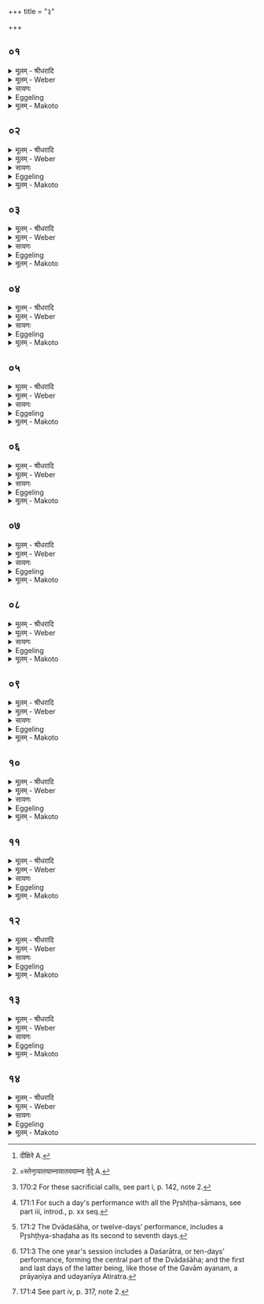+++
title = "३"

+++


##  ०१
<details><summary>मूलम् - श्रीधरादि</summary>

देवा᳘ ह वै᳘ सह᳘स्रसम्वत्सराय दिदीक्षिरे॥  
ते᳘षाम्प᳘ञ्च शता᳘नि सम्वत्सरा᳘णां पर्य्य᳘वेतान्यासुर᳘थेदᳫँ᳭ स᳘र्व्वमेव᳘ शश्राम ये स्तो᳘मा या᳘नि पृष्ठा᳘नि या᳘नि च्छ᳘न्दाᳫँ᳭सि॥
</details>

<details><summary>मूलम् - Weber</summary>

देवा᳘ ह वै᳘ सह᳘स्रसंवत्सराय दिदीक्षिरे [^wbr_1] ॥  
ते᳘षां प᳘ञ्च शता᳘नि संवत्सरा᳘णां पर्य᳘वेतान्यासुर᳘थेदᳫं स᳘र्वमेव᳘ शश्राम ये स्तो᳘मा या᳘नि पृष्ठा᳘नि या᳘नि छ᳘न्दाᳫंसि ॥  

[^wbr_1]: दीक्षिरे A.
</details>

<details><summary>सायणः</summary>

…
</details>

<details><summary>Eggeling</summary>

1. The gods were once performing the initiation ceremony for a (sacrificial session) of a thousand years. When five hundred years had passed with them, everything here was worn out--to wit, Stomas, and Pr̥shṭḥas, and metres (texts).
</details>

<details><summary>मूलम् - Makoto</summary>

देवा꣡ ह वै꣡ सह꣡स्रसंवत्सरा꣡य दिदीक्षेरे ।॥  
ते꣡षां꣡ प꣡ञ्च शता꣡नि संवत्सरा꣡णां꣡ पर्य꣡वेता꣡न्य् आ꣡सुर् अ꣡थेदꣳ꣡ स꣡र्वम् एव꣡ शश्रा꣡म ये꣡ स्तो꣡मा꣡ या꣡नि पृष्ठा꣡नि या꣡नि छ꣡न्दाꣳ꣡सि ॥॥
</details>

##  ०२
<details><summary>मूलम् - श्रीधरादि</summary>

त᳘तो देवाः᳘॥  
(ऽ) एत᳘द्यज्ञस्या᳘यातयामापश्यंस्तेना᳘यातयाम्ना या व्वे᳘दे᳘ व्व्यष्टिरा᳘सीत्तां᳘ व्व्याश्नुवता᳘यातयामा वा᳘ ऽअस्य व्वे᳘दा ऽअ᳘यातयाम्न्या हास्य त्रय्या᳘ व्विद्यया᳘ ऽऽर्त्विज्यं कृतं᳘ भवति य᳘ ऽएव᳘मेतद्वे᳘द॥
</details>

<details><summary>मूलम् - Weber</summary>

त᳘तो देवाः᳘ ॥  
एत᳘द्यज्ञस्या᳘यातयामापश्यंस्तेना᳘यातयाम्ना [^wbr_2] या वे᳘देॗ व्यष्टिरा᳘सीत्तां ॗ
 व्याश्नुवता᳘यातयामा वा᳘ऽअस्य वे᳘दा अ᳘यातयाम्न्या हास्य त्रय्या᳘ विद्यया᳘र्त्विज्यं कृतं᳘ भवति य᳘ एव᳘मेतद्वे᳘द ॥  

 [^wbr_2]: ०स्तेना᳘यातयाम्नायातययाम्ना वे᳘दे᳘ A.
</details>

<details><summary>सायणः</summary>

…
</details>

<details><summary>Eggeling</summary>

2. The gods then perceived that unexhausted element of the sacrifice, and by means of that unexhausted element they obtained what success there was in the Veda; and, verily, for him who thus knows this, the Vedas are unexhausted, and the work of the officiating priests is pet-formed with the unexhausted threefold science.
</details>

<details><summary>मूलम् - Makoto</summary>

त꣡तो देवाः꣡ ।॥  
एत꣡द् यज्ञ꣡स्या꣡या꣡तया꣡मा꣡पश्यंस् ते꣡ना꣡या꣡तया꣡म्ना꣡ या꣡ वे꣡दे व्य᳡ष्टिर् आ꣡सीत् तां꣡ व्या᳡श्नुवता꣡या꣡तया꣡मा꣡ वा꣡ अस्य वे꣡दा꣡ अ꣡या꣡तया꣡म्न्या꣡ हा꣡स्य त्रय्या꣡ विद्य꣡या꣡र्त्विज्यं कृतं꣡ भवति य꣡ एव꣡म् एत꣡द् वे꣡द ॥॥
</details>

##  ०३
<details><summary>मूलम् - श्रीधरादि</summary>

त᳘देत᳘द्यज्ञस्या᳘यातया᳘म[[!!]]॥  
(मौ) ओश्रावया᳘स्तु श्रौ᳘षड्य᳘ज येय᳘जामहे व्वौ᳘षडि᳘ति ता᳘साम्वा᳘ ऽएता᳘साम्पञ्चानाम्व्या᳘त्दृतीनाᳫँ᳭ सप्त᳘दशाक्ष᳘रा᳘ण्योश्रावये᳘ति च᳘तुरक्षरम᳘स्तु श्रौ᳘षडि᳘ति च᳘तुरक्षरं यजे᳘ति᳘ द्व्यक्षरं येय᳘जामह ऽइ᳘ति प᳘ञ्चाक्षर᳘म्[[!!]]॥
</details>

<details><summary>मूलम् - Weber</summary>

त᳘देत᳘द्यज्ञस्या᳘यातयाम᳟ ॥  
ओ श्रावया᳘स्तु श्रौ᳘षड्य᳘ज ये य᳘जामहे वौ᳘षडि᳘ति ता᳘सां वा᳘ऽएता᳘सां पञ्चानां व्या᳘हृतीनाᳫं सप्त᳘दशाक्ष᳘राॗण्यो श्रावये᳘ति च᳘तुरक्षरम᳘स्तु श्रौ᳘षडि᳘ति च᳘तुरक्षरं यजे᳘तिॗ द्व्यक्षरं ये य᳘जामहऽइ᳘ति प᳘ञ्चाक्षरम्᳟᳟ ॥
</details>

<details><summary>सायणः</summary>

…
</details>

<details><summary>Eggeling</summary>

3. Now, this is that unexhausted element of the sacrifice:--o-śrāvaya, astu śraushaṭ, yaja, ye yajāmahe, and vaushaṭ [^egg_493]. In these five utterances there are seventeen syllables:--o-śrāvaya consists of four syllables, astu śraushaṭ of four syllables, yaja of two syllables, ye yajāmahe of five syllables;

[^egg_493]: 170:2 For these sacrificial calls, see part i, p. 142, note 2.
</details>

<details><summary>मूलम् - Makoto</summary>

त꣡द् एत꣡द् यज्ञ꣡स्या꣡या꣡तया꣡म ।॥  
ओ᳡ श्रा꣡वया꣡स्तु श्रौ꣡षड् य꣡ज ये꣡ य꣡जा꣡महे वौ꣡षड् इ꣡ति ता꣡सां꣡ वा꣡ एता꣡सां꣡ पञ्चा꣡नां꣡ व्या꣡हृतीनाꣳ꣡ सप्त꣡दशा꣡क्ष꣡रा꣡ण्यो᳡ श्रा꣡वये꣡ति च꣡तुरक्षरम् अ꣡स्तु श्रौ꣡षड् इ꣡ति च꣡तुरक्षरं यजे꣡ति द्व्य᳡क्षरं ये꣡ य꣡जा꣡मह इ꣡ति प꣡ञ्चा꣡क्षरम् ॥॥
</details>

##  ०४
<details><summary>मूलम् - श्रीधरादि</summary>

(न्द्व्य) द्व्यक्षरो व्वषट्कारः[[!!]]॥  
स᳘ ऽएष᳘ सप्तदशः᳘ प्रजा᳘पतिरधिदेवतं᳘ चाध्यात्म᳘ञ्च प्र᳘तिष्ठितः स यो᳘ हैव᳘मेत᳘ᳫँ᳘ सप्तदश᳘म्प्रजा᳘पतिमधिदेवत᳘ञ्चाध्यात्म᳘ञ्च प्र᳘तिष्ठितम्वे᳘द प्र᳘तितिष्ठति प्रज᳘या पशु᳘भिरस्मिं᳘ल्लो᳘के ऽमृतत्वे᳘नामु᳘ष्मिन्॥
</details>

<details><summary>मूलम् - Weber</summary>

द्व्यक्षरो वषट्का᳘रः᳟॥  
स᳘ एष᳘ सप्तदशः᳘ प्रजा᳘पतिरधिदेवतं᳘ चाध्यात्मं᳘ च प्र᳘तिष्ठितः स यो᳘ हैव᳘मेतᳫं सप्तदशं᳘ प्रजा᳘पतिमधिदेवतं᳘ चाध्यात्मं᳘ च प्र᳘तिष्ठितं वे᳘द प्र᳘तितिष्ठति प्रज᳘या पशु᳘भिरस्मिं᳘लोॗकेऽमृतत्वे᳘नामु᳘ष्मिन् ॥
</details>

<details><summary>सायणः</summary>

…
</details>

<details><summary>Eggeling</summary>

4. And the Vashaṭ-call consists of two syllables. This is the seventeenfold Prajāpati, as established in the deity and in the body, and, verily, whosoever thus knows that seventeenfold Prajāpati, as established in the deity and in the body, establishes himself by offspring and cattle in this, and by immortality in the other, world.
</details>

<details><summary>मूलम् - Makoto</summary>

द्व्य᳡क्षरो वषट्का꣡रः꣡ ।॥  
स꣡ एष꣡ सप्तदशः꣡ प्रजा꣡पतिर् अधिदेवतं꣡ चा꣡ध्या꣡त्मं꣡ च प्र꣡तिष्ठितः स꣡ यो꣡ हैव꣡म् एतꣳ꣡ सप्तदशं꣡ प्रजा꣡पतिम् अधिदेवतं꣡ चा꣡ध्या꣡त्मं꣡ च प्र꣡तिष्ठितं वे꣡द प्र꣡तितिष्ठति प्रज꣡या꣡ पशु꣡भिर् अस्मिं꣡ लोके᳡ ऽमृतत्वे꣡ना꣡मु꣡ष्मिन् ॥॥
</details>

##  ०५
<details><summary>मूलम् - श्रीधरादि</summary>

(ष्मिंस्ते) ते[[!!]] ह देवा᳘ ऽऊचुः॥  
(रु᳘) उ᳘प तं᳘ यज्ञक्रतु᳘ञ्जानीत यः᳘ सह᳘स्रसम्वत्सरस्य प्रतिमा को हि त᳘स्मै मनुष्यो[[!!]] यः᳘ सह᳘स्रसम्वत्सरेण समाप्नुयादि᳘ति॥
</details>

<details><summary>मूलम् - Weber</summary>

ते᳘ ह देवा᳘ ऊचुः ॥  
उ᳘प तं᳘ यज्ञक्रतुं᳘ जानीत यः᳘ सह᳘स्रसंवत्सरस्य प्रतिमा को हि त᳘स्मै मनुॗष्यो यः᳘ सह᳘स्रसंवत्सरेण समाप्नुयादि᳘ति ॥
</details>

<details><summary>सायणः</summary>

…
</details>

<details><summary>Eggeling</summary>

5. The gods then spake, 'Find ye out that sacrificial performance which shall be a substitute for one of a thousand years; for what man is equal thereto that he could get through with (a performance of) a thousand years?'
</details>

<details><summary>मूलम् - Makoto</summary>

ते꣡ ह देवा꣡ ऊचुः ।॥  
उ꣡प तं꣡ यज्ञक्रतुं꣡ जा꣡नीत यः꣡ सह꣡स्रसंवत्सरस्य प्रतिमा꣡ को꣡ हि꣡ त꣡स्मै मनुष्यो᳡ यः꣡ सह꣡स्रसंवत्सरेण समा꣡प्नुया꣡द् इ꣡ति ॥॥
</details>

##  ०६
<details><summary>मूलम् - श्रीधरादि</summary>

ते᳘ व्विश्वजि᳘तमेव स᳘र्व्वपृष्ठम्॥  
(म्पृ) पृ᳘ष्ठ्यस्य षडह᳘स्याञ्जःसव᳘मपश्यंस्ते हि स्तो᳘मा भ᳘वन्ति ता᳘नि पृ᳘ष्ठानि ता᳘नि च्छ᳘न्दाᳫँ᳭सि॥
</details>

<details><summary>मूलम् - Weber</summary>

ते᳘ विश्वजि᳘तमेव स᳘र्वपृष्ठम् ॥  
पृ᳘ष्ठ्यस्य षडह᳘स्याञ्जःसव᳘मपश्यंस्ते हि स्तो᳘मा भ᳘वन्ति ता᳘नि पृ᳘ष्ठानि ता᳘नि छ᳘न्दाᳫंसि ॥
</details>

<details><summary>सायणः</summary>

…
</details>

<details><summary>Eggeling</summary>

6. They saw the Viśvajit with all the Pr̥shṭḥas [^egg_494] to be an accelerated Soma-feast in lien of the Pr̥shṭḥya-shaḍaha, for there are those (same) Stomas, those Pr̥shṭḥas, and those metres.

[^egg_494]: 171:1 For such a day's performance with all the Pr̥shṭḥa-sāmans, see part iii, introd., p. xx seq.
</details>

<details><summary>मूलम् - Makoto</summary>

ते꣡ विश्वजि꣡तम् एव꣡ स꣡र्वपृष्ठम् ।॥  
पृ꣡ष्ठ्यस्य षडह꣡स्या꣡ञ्जःसव꣡म् अपश्यंस् ते꣡ हि꣡ स्तो꣡मा꣡ भ꣡वन्ति ता꣡नि पृ꣡ष्ठा꣡नि ता꣡नि छ꣡न्दाꣳ꣡सि ॥॥
</details>

##  ०७
<details><summary>मूलम् - श्रीधरादि</summary>

पृ᳘ष्ठ्यमेव᳘ षडह᳘म्॥  
(न्द्वा) द्वादशाह᳘स्याञ्जःसव᳘मपश्यंस्ते हि स्तो᳘मा भ᳘वन्ति ता᳘नि पृ᳘ष्ठानि ता᳘नि च्छ᳘न्दाᳫँ᳭सि॥
</details>

<details><summary>मूलम् - Weber</summary>

पृ᳘ष्ठ्यमेव᳘ षडह᳘म् ॥  
द्वादशाह᳘स्याञ्जःसव᳘मपश्यंस्ते हि स्तो᳘मा भ᳘वन्ति ता᳘नि पृ᳘ष्ठानि ता᳘नि छ᳘न्दाᳫंसि ॥
</details>

<details><summary>सायणः</summary>

…
</details>

<details><summary>Eggeling</summary>

7. They saw the Pr̥shṭḥya-shaḍaha to be an accelerated Soma-feast in lieu of the Dvādaśāha, for there are those (same) Stomas, those Pr̥shṭḥas, and those metres [^egg_495].

[^egg_495]: 171:2 The Dvādaśāha, or twelve-days’ performance, includes a Pr̥shṭḥya-shaḍaha as its second to seventh days.
</details>

<details><summary>मूलम् - Makoto</summary>

पृ꣡ष्ठ्यम् एव꣡ षडह꣡म् ।॥  
द्वा꣡दशा꣡ह꣡स्या꣡ञ्जःसव꣡म् अपश्यंस् ते꣡ हि꣡ स्तो꣡मा꣡ भ꣡वन्ति ता꣡नि पृ꣡ष्ठा꣡नि ता꣡नि छ꣡न्दाꣳ꣡सि ॥॥
</details>

##  ०८
<details><summary>मूलम् - श्रीधरादि</summary>

द्वादशाह᳘मेव᳘॥  
सम्वत्सर᳘स्याञ्जःसव᳘मपश्यंस्ते हि स्तो᳘मा भ᳘वन्ति ता᳘नि पृ᳘ष्ठानि ता᳘नि च्छ᳘न्दाᳫँ᳭सि॥
</details>

<details><summary>मूलम् - Weber</summary>

द्वादशाह᳘मेव᳘ ॥  
संवत्सर᳘स्याञ्जःसव᳘मपश्यंस्ते हि स्तो᳘मा भ᳘वन्ति ता᳘नि पृ᳘ष्ठानि ता᳘नि छ᳘न्दाᳫंसि ॥
</details>

<details><summary>सायणः</summary>

…
</details>

<details><summary>Eggeling</summary>

8. They saw the Dvādaśāha to be an accelerated Soma-feast in lieu of (a session of) a year [^egg_496], for there are those (same) Stomas, those Pr̥shṭḥas, and those metres.

[^egg_496]: 171:3 The one year's session includes a Daśarātra, or ten-days’ performance, forming the central part of the Dvādaśāha; and the first and last days of the latter being, like those of the Gavām ayanam, a prāyaṇīya and udayanīya Atiratra.
</details>

<details><summary>मूलम् - Makoto</summary>

द्वा꣡दशा꣡ह꣡म् एव꣡ ।॥  
संवत्सर꣡स्या꣡ञ्जःसव꣡म् अपश्यंस् ते꣡ हि꣡ स्तो꣡मा꣡ भ꣡वन्ति ता꣡नि पृ꣡ष्ठा꣡नि ता꣡नि छ꣡न्दाꣳ꣡सि ॥॥
</details>

##  ०९
<details><summary>मूलम् - श्रीधरादि</summary>

सम्वत्सर᳘मेव᳘॥  
तापश्चित᳘स्या᳘ञ्जःसव᳘मपश्यंस्ते हि स्तो᳘मा भ᳘वन्ति ता᳘नि पृ᳘ष्ठानि ता᳘नि च्छ᳘न्दाᳫँ᳭सि॥
</details>

<details><summary>मूलम् - Weber</summary>

संवत्सर᳘मेव᳘ ॥  
तापश्चित᳘स्या᳘ञ्जःसव᳘मपश्यंस्ते हि स्तो᳘मा भ᳘वन्ति ता᳘नि पृ᳘ष्ठानि ता᳘नि छ᳘न्दाᳫंसि ॥
</details>

<details><summary>सायणः</summary>

…
</details>

<details><summary>Eggeling</summary>

9. They saw the (session of a) year to be an accelerated Soma-feast in lieu of the Tāpaścita [^egg_497], for there are those (same) Stomas, those Pr̥shṭḥas, and those metres.

[^egg_497]: 171:4 See part iv, p. 317, note 2.
</details>

<details><summary>मूलम् - Makoto</summary>

संवत्सर꣡म् एव꣡ ।॥  
ता꣡पश्चित꣡स्या꣡ञ्जःसव꣡मपश्यंस् ते꣡ हि꣡ स्तो꣡मा꣡ भ꣡वन्ति ता꣡नि पृ꣡ष्ठा꣡नि ता꣡नि छ꣡न्दाꣳ꣡सि ॥॥
</details>

##  १०
<details><summary>मूलम् - श्रीधरादि</summary>

तापश्चित᳘मेव᳘॥  
सह᳘स्रसम्वत्सर᳘स्याञ्जःसव᳘मपश्यंस्ते हि स्तो᳘मा भ᳘वन्ति ता᳘नि पृ᳘ष्ठानि ता᳘नि च्छ᳘न्दाᳫँ᳭सि॥
</details>

<details><summary>मूलम् - Weber</summary>

तापश्चित᳘मेव᳘ ॥  
सह᳘स्रसंवत्सरस्याञ्जःसव᳘मपश्यंस्ते हि स्तो᳘मा भ᳘वन्ति ता᳘नि पृ᳘ष्ठानि ता᳘नि छ᳘न्दाᳫंसि ॥
</details>

<details><summary>सायणः</summary>

…
</details>

<details><summary>Eggeling</summary>

10. They saw the Tāpaścita to be an accelerated Soma-feast in lieu of the thousand years’ performance, for there are those (same) Stomas, those Pr̥shṭḥas, and those metres.
</details>

<details><summary>मूलम् - Makoto</summary>

ता꣡पश्चित꣡म् एव꣡ ।॥  
सह꣡स्रसंवत्सरस्या꣡ञ्जःसव꣡म् अपश्यंस् ते꣡ हि꣡ स्तो꣡मा꣡ भ꣡वन्ति ता꣡नि पृ꣡ष्ठा꣡नि ता꣡नि छ꣡न्दाꣳ꣡सि ॥॥
</details>

##  ११
<details><summary>मूलम् - श्रीधरादि</summary>

स वै᳘ सम्वत्सर᳘न्दीक्षा᳘भिरे᳘ति॥  
सम्वत्सर᳘मुपस᳘द्भिः सम्वत्सर᳘ᳫँ᳘ सुत्या᳘भिः॥
</details>

<details><summary>मूलम् - Weber</summary>

स वै᳘ संवत्सरं᳘ दीक्षा᳘भिरे᳘ति ॥  
संवत्सर᳘मुपस᳘द्भिः संवत्सर᳘ᳫं᳘ सुत्या᳘भिः ॥
</details>

<details><summary>सायणः</summary>

…
</details>

<details><summary>Eggeling</summary>

11. He passes a year with the rites of initiation,

a year with the Upasads, and a year with the pressings of Soma.
</details>

<details><summary>मूलम् - Makoto</summary>

स꣡ वै꣡ संवत्सरं꣡ दीक्षा꣡भिर् ए꣡ति ।॥  
संवत्सर꣡म् उपस꣡द्भिः संवत्सरꣳ꣡ सुत्या꣡भिः ॥॥
</details>

##  १२
<details><summary>मूलम् - श्रीधरादि</summary>

स य᳘त्सम्वत्सर᳘न्दीक्षा᳘भिरे᳘ति॥  
पूर्व्वार्द्ध᳘मेव ते᳘न सह᳘स्रसम्वत्सरस्या᳘वरुन्द्धे᳘ ऽथ य᳘त्सम्वत्सर᳘मुपस᳘द्भिर्म्म᳘ध्यमेव ते᳘न सह᳘स्रसम्वत्सरस्या᳘वरुन्द्धे ऽथ[[!!]] य᳘त्सम्वत्सर᳘ᳫँ᳘ सुत्या᳘भिरुत्तमार्द्ध᳘मेव ते᳘न सह᳘स्रसम्वत्सरस्या᳘वरुन्द्धे॥
</details>

<details><summary>मूलम् - Weber</summary>

स य᳘त्संवत्सरं᳘ दीक्षा᳘भिरे᳘ति ॥  
पूर्वार्ध᳘मेव ते᳘न सह᳘स्रसंवत्सरस्या᳘वरुन्द्धे᳘ऽथ य᳘त्संवत्सर᳘मुपस᳘द्भिर्म᳘ध्यमेव ते᳘न सह᳘स्रसंवत्सरस्या᳘वरुन्द्धे᳘ऽथ य᳘त्संवत्सर᳘ᳫं᳘ सुत्या᳘भिरुत्तमार्ध᳘मेव ते᳘न सह᳘स्रसंवत्सरस्या᳘वरुन्द्धे ॥
</details>

<details><summary>सायणः</summary>

…
</details>

<details><summary>Eggeling</summary>

12. When he passes a year with the rites of initiation he thereby secures for himself the first part of the performance of a thousand years; and when he passes a year with the Upasads he thereby secures for himself the central part of the performance of a thousand years; and when he passes a year with the pressings he thereby secures for himself the last part of the performance of a thousand years.
</details>

<details><summary>मूलम् - Makoto</summary>

स꣡ य꣡त् संवत्सरं꣡ दीक्षा꣡भिर् ए꣡ति ।॥  
पूर्वा꣡र्ध꣡म् एव꣡ ते꣡न सह꣡स्रसंवत्सरस्या꣡वरुन्द्धे꣡ ऽथ य꣡त् संवत्सर꣡म् उपस꣡द्भिर् म꣡ध्यम् एव꣡ ते꣡न सह꣡स्रसंवत्सरस्या꣡वरुन्द्धे꣡ ऽथ य꣡त् संवत्सरꣳ꣡ सुत्या꣡भिर् उत्तमा꣡र्ध꣡म् एव꣡ ते꣡न सह꣡स्रसंवत्सरस्या꣡वरुन्द्धे ॥॥
</details>

##  १३
<details><summary>मूलम् - श्रीधरादि</summary>

स वै द्वा᳘दश मा᳘सान्दीक्षा᳘भिरे᳘ति॥  
द्वा᳘दशोपस᳘द्भिर्द्वा᳘दश सुत्या᳘भिस्तत्ष᳘ट्त्रिᳫँ᳭शत्ष᳘ट्त्रिᳫँ᳭शदक्षरा वै᳘ बृहती᳘ बृहत्या वै᳘ देवाः᳘ स्वर्ग्गे᳘ लोके᳘ ऽयतन्त बृहत्या᳘ स्वर्ग्गं᳘ लोक᳘माप्नुवंस्त᳘थो ऽए᳘वैष᳘ ऽएत᳘द्बृह᳘त्यैव᳘ स्वर्ग्गे᳘ लोके य᳘तते बृहत्या᳘ स्वर्ग्गं᳘ लोक᳘माप्नोत्य᳘थ यो᳘ बृहत्यां का᳘मस्त᳘मे᳘वैते᳘नैवम्विद᳘वरुन्द्धे॥
</details>

<details><summary>मूलम् - Weber</summary>

स वै द्वा᳘दश मा᳘सान्दीक्षा᳘भिरे᳘ति ॥  
द्वा᳘दशोपस᳘द्भिर्द्वा᳘दश सुत्या᳘भिस्तत्ष᳘ट्त्रिᳫंशत्ष᳘ट्त्रिᳫंशदक्षरा वै᳘ बृहती᳘ बृहत्या वै᳘ देवाः᳘ स्वर्गे᳘ लोके᳘ऽयतन्त बृहत्या᳘ स्वर्गं᳘ लोक᳘माप्नुवंस्त᳘थोऽएॗवैष᳘ एत᳘द्बृहॗत्यैव᳘ स्वर्गे᳘ लोके य᳘तते बृहत्या᳘ स्वर्गं᳘ लोक᳘माप्नोत्य᳘थ यो᳘ बृहत्यां का᳘मस्त᳘मेॗवैते᳘नैवंविदवरुन्द्धे ॥
</details>

<details><summary>सायणः</summary>

…
</details>

<details><summary>Eggeling</summary>

13. Twelve months he passes with the rites of initiation, twelve with the Upasads, and twelve with the pressings,--that makes thirty-six. Now the Br̥hatī (metre) consists of thirty-six syllables, and by means of the Br̥hatī the gods strove to reach heaven, and by means of the Br̥hatī they indeed attained heaven; and in like manner does this one, by means of the Br̥hatī, now strive to reach heaven, and by means of the Br̥hatī he indeed attains heaven; and whatever object of desire there is in the Br̥hatī, that he thereby secures for himself.
</details>

<details><summary>मूलम् - Makoto</summary>

स꣡ वै꣡ द्वा꣡दश मा꣡सा꣡न् दीक्षा꣡भिर् ए꣡ति ।॥  
द्वा꣡दशोपस꣡द्भिर् द्वा꣡दश सुत्या꣡भिस् त꣡त् ष꣡ट्त्रिꣳशत्ष꣡ट्त्रिꣳशदक्षरा꣡ वै꣡ बृहती꣡ बृहत्या꣡ वै꣡ देवाः꣡ स्वर्गे꣡ लोके꣡ ऽयतन्त बृहत्या꣡ स्वर्गं꣡ लोक꣡म् आ꣡प्नुवंस् त꣡थो एवै᳡ष꣡ एत꣡द् बृहत्यै᳡व꣡ स्वर्गे꣡ लोके꣡ य꣡तते बृहत्या꣡ स्वर्गं꣡ लोक꣡म् आ꣡प्नोत्य् अ꣡थ यो꣡ बृहत्यां꣡ का꣡मस् त꣡म् एवै᳡ते꣡नैवंवि꣡द् अ꣡वरुन्द्धे ॥॥
</details>

##  १४
<details><summary>मूलम् - श्रीधरादि</summary>

तद्वा᳘ ऽएत᳘त्॥  
(त्त्र) त्रय᳘ᳫँ᳘ सह᳘ क्रिय᳘ते ऽग्नि᳘र᳘र्क्क्यं मह᳘दुक्थ्यᳫँ᳭ स य᳘त्सम्वत्सर᳘न्दीक्षा᳘भिरे᳘ति सम्वत्सर᳘मुपस᳘द्भिस्ते᳘नास्याग्न्यर्क्का᳘वाप्तौ᳘ भवतो᳘ ऽथ य᳘त्सम्वत्सर᳘ᳫँ᳘ सुत्या᳘भिरेति[[!!]] ते᳘नो ऽए᳘वास्य मह᳘दुक्थ्य᳘माप्तं᳘ भवति स वा᳘ ऽएष᳘ ऽएव᳘ सह᳘स्रसम्वत्सरस्य प्रतिमा यत्तापश्चित᳘ ऽएष᳘[[!!]] प्रजा᳘नाम्प्र᳘जात्यै य᳘त्तापश्चितः[[!!]]॥
</details>
<details><summary>मूलम् - Weber</summary>

तद्वा᳘ऽएत᳘त् ॥  
त्रय᳘ᳫं᳘ सह᳘ क्रिय᳘तेऽग्नि᳘रॗर्क्यं मह᳘दुक्थᳫं स य᳘त्संवत्सरं᳘ दीक्षा᳘भिरे᳘ति संवत्सर᳘मुपस᳘द्भिस्ते᳘नास्याग्न्यर्का᳘वाप्तौ᳘ भवतो᳘ऽथ य᳘त्संवत्सर᳘ᳫं᳘ सुत्या᳘भिरे᳘ति ते᳘नोऽएॗवास्य मह᳘दुक्थ᳘माप्तं᳘ भवति स वा᳘ऽएष᳘ एव᳘ सह᳘स्रसंवत्सरस्य प्रतिमा य᳘त्तापश्चित᳘ एष᳘ प्रजा᳘नां प्र᳘जात्यै य᳘त्तापश्चितः᳟ ॥ ११ [३.३.] ॥ प्रथमः प्रपाठकः ॥ कण्डिकासंख्या १३२ ॥ ॥
</details>

<details><summary>सायणः</summary>

…
</details>
<details><summary>Eggeling</summary>

14. But, indeed, there is that triad that is performed together,--the Agni (fire-altar), the Arkya, and the Mahad Uktham (great litany). When he passes a year with the rites of initiation, and a year with the Upasads, thereby the Agni and the Arka are secured by him; and when he passes a year with the pressings, thereby the Mahad Uktham is secured by him: this, then, to wit, the Tāpaścita, is the substitute for the performance of a thousand years, and this, to wit, the Tāpaścita, conduces to the procreation of creatures.
</details>

<details><summary>मूलम् - Makoto</summary>

त꣡द् वा꣡ एत꣡त् ।॥  
त्रयꣳ꣡ सह꣡ क्रिय꣡ते ऽग्नि꣡र् अर्क्यं᳡ मह꣡द् उक्थꣳ꣡ स꣡ य꣡त् संवत्सरं꣡ दीक्षा꣡भिर् ए꣡ति संवत्सर꣡म् उपस꣡द्भिस् ते꣡ना꣡स्या꣡ग्न्यर्का꣡व् आ꣡प्तौ꣡ भवतो꣡ ऽथ य꣡त् संवत्सरꣳ꣡ सुत्या꣡भिर् ए꣡ति ते꣡नो एवा᳡स्य मह꣡द् उक्थ꣡म् आ꣡प्तं꣡ भवति स꣡ वा꣡ एष꣡ एव꣡ सह꣡स्रसंवत्सरस्य प्रतिमा꣡ य꣡त् ता꣡पश्चित꣡ एष꣡ प्रजा꣡नां꣡ प्र꣡जा꣡त्यै य꣡त् ता꣡पश्चितः꣡ ॥॥
</details>

